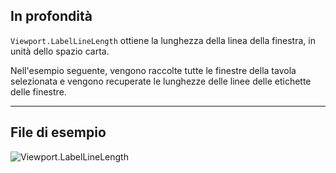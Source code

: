 ## In profondità
`Viewport.LabelLineLength` ottiene la lunghezza della linea della finestra, in unità dello spazio carta.

Nell'esempio seguente, vengono raccolte tutte le finestre della tavola selezionata e vengono recuperate le lunghezze delle linee delle etichette delle finestre.
___
## File di esempio

![Viewport.LabelLineLength](./Revit.Elements.Viewport.LabelLineLength_img.jpg)
